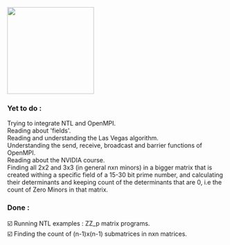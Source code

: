 <img height=200 src="https://github.com/user-attachments/assets/b45c7b3d-c654-47df-b43d-17986f0fe73a">

### Yet to do :
Trying to integrate NTL and OpenMPI.<br/>
Reading about 'fields'.<br/>
Reading and understanding the Las Vegas algorithm.<br/>
Understanding the send, receive, broadcast and barrier functions of OpenMPI.<br/>
Reading about the NVIDIA course.<br/>
Finding all 2x2 and 3x3 (in general nxn minors) in a bigger matrix that is created withing a specific field of a 15-30 bit prime number, and calculating their determinants and keeping count of the determinants that are 0, i.e the count of Zero Minors in that matrix.

### Done :
☑️ Running NTL examples : ZZ_p matrix programs.<br/>
☑️ Finding the count of (n-1)x(n-1) submatrices in nxn matrices.
